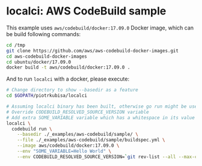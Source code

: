 # localci: AWS CodeBuild sample

This example uses `aws/codebuild/docker:17.09.0` Docker image, which can be build following commands:

```bash
cd /tmp
git clone https://github.com/aws/aws-codebuild-docker-images.git
cd aws-codebuild-docker-images
cd ubuntu/docker/17.09.0
docker build -t aws/codebuild/docker:17.09.0 .
```

And to run `localci` with a docker, please execute:

```bash
# Change directory to show --basedir as a feature
cd $GOPATH/piotrkubisa/localci

# Assuming localci binary has been built, otherwise go run might be used
# Override CODEBUILD_RESOLVED_SOURCE_VERSION variable
# Add extra SOME_VARIABLE variable which has a whitespace in its value
localci \
  codebuild run \
    --basedir ./_examples/aws-codebuild/sample/ \
    --file ./_examples/aws-codebuild/sample/buildspec.yml \
    --image aws/codebuild/docker:17.09.0 \
    --env "SOME_VARIABLE=Hello World" \
    --env CODEBUILD_RESOLVED_SOURCE_VERSION=`git rev-list --all --max-count=1`
```
